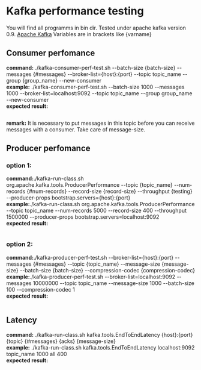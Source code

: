 # Kafka performance testing #

You will find all programms in bin dir. Tested under apache kafka version 0.9. [Apache Kafka](https://kafka.apache.org/)
Variables are in brackets like {varname}


## Consumer perfomance ##

**command:** ./kafka-consumer-perf-test.sh --batch-size {batch-size} --messages {#messages} --broker-list={host}:{port} --topic topic_name --group {group_name} --new-consumer <br>
**example:** ./kafka-consumer-perf-test.sh --batch-size 1000 --messages 1000 --broker-list=localhost:9092 --topic topic_name --group group_name --new-consumer <br>
**expected result:** 
```

```
**remark:** It is necessary to put messages in this topic before you can receive messages with a consumer. Take care of message-size. 

## Producer perfomance ##

### option 1: ###

**command:**./kafka-run-class.sh org.apache.kafka.tools.ProducerPerformance --topic {topic_name} --num-records  {#num-records} --record-size {record-size} --throughput {testing} --producer-props bootstrap.servers={host}:{port} <br>
**example:**./kafka-run-class.sh org.apache.kafka.tools.ProducerPerformance --topic topic_name --num-records  5000 --record-size  400 --throughput 1500000 --producer-props bootstrap.servers=localhost:9092 <br>
**expected result:**
```

```

### option 2: ###

**command:**./kafka-producer-perf-test.sh --broker-list={host}:{port} --messages {#messages} --topic {topic_name} --message-size {message-size} --batch-size {batch-size} --compression-codec {compression-codec} <br>
**example:**./kafka-producer-perf-test.sh --broker-list=localhost:9092 --messages 10000000 --topic topic_name --message-size 1000 --batch-size 100 --compression-codec 1 <br>
**expected result:**
```
```


## Latency ##

**command:** ./kafka-run-class.sh kafka.tools.EndToEndLatency {host}:{port} {topic} {#messages} {acks} {message-size} <br>
**example:** ./kafka-run-class.sh kafka.tools.EndToEndLatency localhost:9092 topic_name 1000 all 400 <br> 
**expected result:**
```

```



